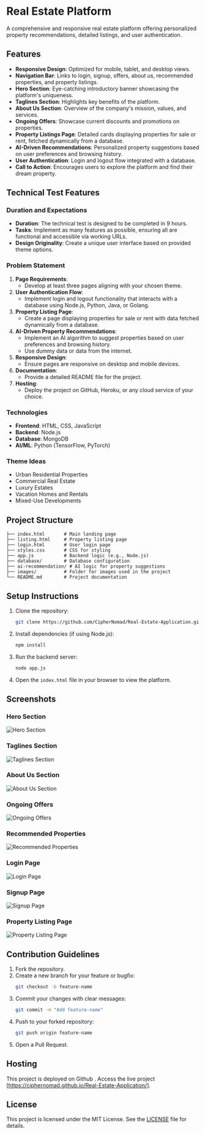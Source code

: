 # Real Estate Platform

A comprehensive and responsive real estate platform offering personalized property recommendations, detailed listings, and user authentication.

## Features

- **Responsive Design**: Optimized for mobile, tablet, and desktop views.
- **Navigation Bar**: Links to login, signup, offers, about us, recommended properties, and property listings.
- **Hero Section**: Eye-catching introductory banner showcasing the platform's uniqueness.
- **Taglines Section**: Highlights key benefits of the platform.
- **About Us Section**: Overview of the company's mission, values, and services.
- **Ongoing Offers**: Showcase current discounts and promotions on properties.
- **Property Listings Page**: Detailed cards displaying properties for sale or rent, fetched dynamically from a database.
- **AI-Driven Recommendations**: Personalized property suggestions based on user preferences and browsing history.
- **User Authentication**: Login and logout flow integrated with a database.
- **Call to Action**: Encourages users to explore the platform and find their dream property.

## Technical Test Features

### Duration and Expectations
- **Duration**: The technical test is designed to be completed in 9 hours.
- **Tasks**: Implement as many features as possible, ensuring all are functional and accessible via working URLs.
- **Design Originality**: Create a unique user interface based on provided theme options.

### Problem Statement
1. **Page Requirements**:
   - Develop at least three pages aligning with your chosen theme.
2. **User Authentication Flow**:
   - Implement login and logout functionality that interacts with a database using Node.js, Python, Java, or Golang.
3. **Property Listing Page**:
   - Create a page displaying properties for sale or rent with data fetched dynamically from a database.
4. **AI-Driven Property Recommendations**:
   - Implement an AI algorithm to suggest properties based on user preferences and browsing history.
   - Use dummy data or data from the internet.
5. **Responsive Design**:
   - Ensure pages are responsive on desktop and mobile devices.
6. **Documentation**:
   - Provide a detailed README file for the project.
7. **Hosting**:
   - Deploy the project on GitHub, Heroku, or any cloud service of your choice.

### Technologies
- **Frontend**: HTML, CSS, JavaScript
- **Backend**: Node.js
- **Database**: MongoDB
- **AI/ML**: Python (TensorFlow, PyTorch) 

### Theme Ideas
- Urban Residential Properties
- Commercial Real Estate
- Luxury Estates
- Vacation Homes and Rentals
- Mixed-Use Developments

## Project Structure

```
├── index.html       # Main landing page
├── listing.html     # Property listing page
├── login.html       # User login page
├── styles.css       # CSS for styling
├── app.js           # Backend logic (e.g., Node.js)
├── database/        # Database configuration
├── ai-recommendation/ # AI logic for property suggestions
├── images/          # Folder for images used in the project
└── README.md        # Project documentation
```

## Setup Instructions

1. Clone the repository:
   ```bash
   git clone https://github.com/CipherNomad/Real-Estate-Application.git
   ```

2. Install dependencies (if using Node.js):
   ```bash
   npm install
   ```

3. Run the backend server:
   ```bash
   node app.js
   ```

4. Open the `index.html` file in your browser to view the platform.

## Screenshots

### Hero Section
![Hero Section](Samples/Screenshot%202024-12-13%20at%206.08.12%C2%A0PM.png)

### Taglines Section
![Taglines Section](Samples/Screenshot%202024-12-13%20at%206.08.21%C2%A0PM.png)

### About Us Section
![About Us Section](Samples/Screenshot%202024-12-13%20at%206.08.21%C2%A0PM.png)

### Ongoing Offers
![Ongoing Offers](Samples/Screenshot%202024-12-13%20at%206.08.30%C2%A0PM.png)

### Recommended Properties
![Recommended Properties](Samples/Screenshot%202024-12-13%20at%206.09.20%C2%A0PM.png)

### Login Page
![Login Page](Samples/Screenshot%202024-12-13%20at%206.07.22%C2%A0PM.png)

### Signup Page
![Signup Page](Samples/Screenshot%202024-12-13%20at%206.09.32%C2%A0PM.png)

### Property Listing Page
![Property Listing Page](Samples/Screenshot%202024-12-13%20at%206.09.32%C2%A0PM.png)


## Contribution Guidelines

1. Fork the repository.
2. Create a new branch for your feature or bugfix:
   ```bash
   git checkout -b feature-name
   ```
3. Commit your changes with clear messages:
   ```bash
   git commit -m "Add feature-name"
   ```
4. Push to your forked repository:
   ```bash
   git push origin feature-name
   ```
5. Open a Pull Request.

## Hosting

This project is deployed on Github . Access the live project [https://ciphernomad.github.io/Real-Estate-Application/].

## License

This project is licensed under the MIT License. See the [LICENSE](LICENSE) file for details.
